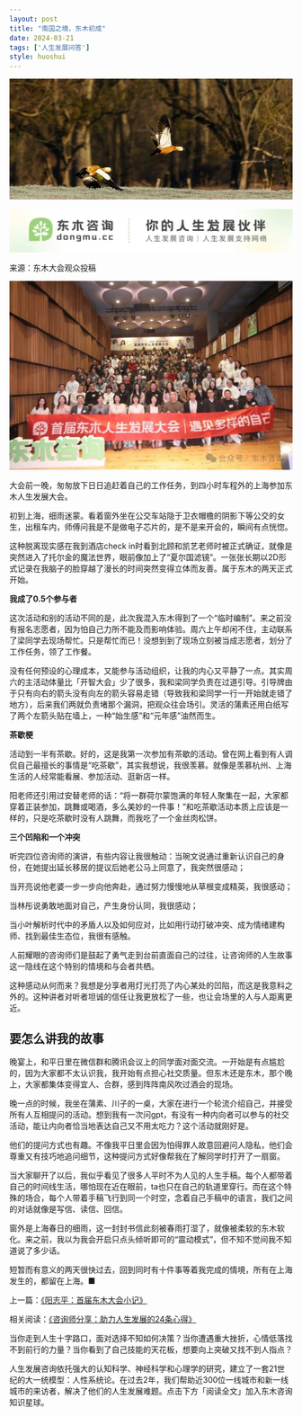 ```yaml
---
layout: post
title: "南国之境，东木初成"
date: 2024-03-21
tags: ['人生发展问答']
style: huoshui
---
```


![](/assets/post_images/2024-03-21-17319184233490.9284540008978581.jpeg)



![](/assets/post_images/2024-03-21-17319184232160.6073909937633886.jpeg)

来源：东木大会观众投稿

  

![](/assets/post_images/2024-03-21-17319184231850.8673685898955057.jpeg)

大会前一晚，匆匆放下日日追赶着自己的工作任务，到四小时车程外的上海参加东木人生发展大会。

  

初到上海，细雨迷蒙。看着窗外坐在公交车站隐于卫衣帽檐的阴影下等公交的女生，出租车内，师傅问我是不是做电子芯片的，是不是来开会的，瞬间有点恍惚。

  

这种脱离现实感在我到酒店check
in时看到北顾和凯艺老师时被正式确证，就像是突然进入了托尔金的魔法世界，眼前像加上了“夏尔国滤镜”。一张张长期以2D形式记录在我脑子的脸穿越了漫长的时间突然变得立体而友善。属于东木的两天正式开始。

  

**我成了0.5个参与者**  

这次活动和别的活动不同的是，此次我混入东木得到了一个“临时编制”。来之前没有报名志愿者，因为怕自己力所不能及而影响体验。周六上午却闲不住，主动联系了梁同学去现场帮忙。只是帮忙而已！没想到到了现场立刻被当成志愿者，划分了工作任务，领了工作餐。

  

没有任何预设的心理成本，又能参与活动组织，让我的内心又平静了一点。其实周六的主活动体量比「开智大会」少了很多，我和梁同学负责在过道引导。引导牌由于只有向右的箭头没有向左的箭头容易走错（导致我和梁同学一行一开始就走错了地方），后来我们两就负责堵那个漏洞，把观众往会场引。灵活的蒲素还用白纸写了两个左箭头贴在墙上，一种“始生感”和“元年感”油然而生。

  

**茶歇梗**  

活动到一半有茶歇。好的，这是我第一次参加有茶歇的活动。曾在网上看到有人调侃自己最擅长的事情是“吃茶歇”，其实我想说，我很羡慕。就像是羡慕杭州、上海生活的人经常能看展、参加活动、逛新店一样。

  

阳老师还引用过安替老师的话：“将一群荷尔蒙饱满的年轻人聚集在一起，大家都穿着正装参加，跳舞或喝酒，多么美妙的一件事！”和吃茶歇活动本质上应该是一样的，只是吃茶歇时没有人跳舞，而我吃了一个金丝肉松饼。

  

**三个凹陷和一个冲突**

听完四位咨询师的演讲，有些内容让我很触动：当琬文说通过重新认识自己的身份，在她提出延长移居的提议后她老公马上同意了，我突然很感动；

  

当开亮说他老婆一步一步向他奔赴，通过努力慢慢地从草根变成精英，我很感动；

  

当林彤说勇敢地面对自己，产生身份认同，我很感动；

  

当小叶解析时代中的矛盾人以及如何应对，比如用行动打破冲突、成为情绪建构师、找到最佳生态位，我很有感触。

  

人前耀眼的咨询师们是鼓起了勇气走到台前直面自己的过往，让咨询师的人生故事这一隐线在这个特别的情境和与会者共栖。

  

这种感动从何而来？我想是分享者用灯光打亮了内心某处的凹陷，而这是我意料之外的。这种讲者对听者坦诚的信任让我更放松了一些，也让会场里的人与人距离更近。

  

## **要怎么讲我的故事**

晚宴上，和平日里在微信群和腾讯会议上的同学面对面交流。一开始是有点尴尬的，因为大家都不太认识我，我开始有点担心社交质量。但东木还是东木，那个晚上，大家都集体变得宜人、合群，感到阵阵南风吹过酒会的现场。

  

晚一点的时候，我坐在蒲素、川子的一桌，大家在进行一个轮流介绍自己，并接受所有人互相提问的活动。想到我有一次问gpt，有没有一种内向者可以参与的社交活动，能让内向者恰当地表达自己又不用太吃力？这个活动就刚好是。

  

他们的提问方式也有趣。不像我平日里会因为怕得罪人故意回避问人隐私，他们会尊重又有技巧地追问细节，这种提问方式好像帮我在了解同学时打开了一扇窗。

  

当大家聊开了以后，我似乎看见了很多人平时不为人见的人生手稿。每个人都带着自己的时间线生活，哪怕现在近在眼前，ta也只在自己的轨道里穿行。而在这个特殊的场合，每个人带着手稿飞行到同一个时空，念着自己手稿中的语言，我们之间的对话就像是写信、读信、回信。

  

窗外是上海春日的细雨，这一封封书信此刻被春雨打湿了，就像被柔软的东木软化。来之前，我以为我会开启只点头倾听即可的“震动模式”，但不知不觉间我不知道说了多少话。

  

短暂而有意义的两天很快过去，回到同时有十件事等着我完成的情境，所有在上海发生的，都留在上海。■

  


  


上一篇：[《阳志平：首届东木大会小记》](http://mp.weixin.qq.com/s?__biz=MzkyNTY0NTMzNQ==&mid=2247487621&idx=1&sn=93a373031bcf4b1aff5c12051ea9cd10&chksm=c1c23ffdf6b5b6ebfabfa5784ac1518e20c07f1f99f3e96f79d92e107206b86a42bc08f5b955&scene=21#wechat_redirect)

相关阅读：[《咨询师分享：助力人生发展的24条心得》](http://mp.weixin.qq.com/s?__biz=MzkyNTY0NTMzNQ==&mid=2247487491&idx=1&sn=46585cd863ffb194725c7e6c70c63f42&chksm=c1c23f7bf6b5b66dad17fb48188e3dd76094fbf3b5b44851b1356ebcd42529fc53c5b9da9c79&scene=21#wechat_redirect)‍‍‍

  

  

当你走到人生十字路口，面对选择不知如何决策？当你遭遇重大挫折，心情低落找不到前行的力量？当你看到了自己技能的天花板，想要向上突破又找不到人指点？

  

人生发展咨询依托强大的认知科学、神经科学和心理学的研究，建立了一套21世纪的大一统模型：人性系统论。在过去2年，我们帮助近300位一线城市和新一线城市的来访者，解决了他们的人生发展难题。点击下方「阅读全文」加入东木咨询知识星球。